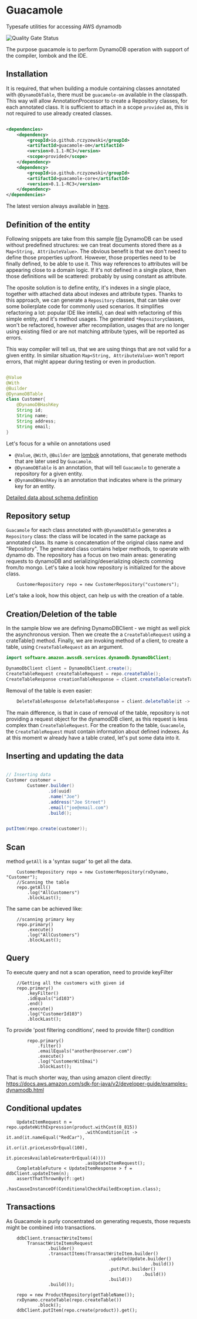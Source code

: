 # Guacamole

Typesafe utilities for accessing AWS dynamodb

![Quality Gate Status](https://sonarcloud.io/api/project_badges/measure?project=rczyzewski_guacamole&metric=alert_status)

The purpose guacamole is to perform DynamoDB operation with support of the compiler, lombok and the IDE.

## Installation

It is required, that when building a module containing classes annotated with `@DynamoDbTable`, there must
be `guacamole-om` available in the classpath. This way will allow AnnotationProcessor to create a Repository classes,
for each annotated class. It is sufficient to attach in a scope `provided` as, this is not required to use already
created classes.

```xml

<dependencies>
    <dependency>
        <groupId>io.github.rczyzewski</groupId>
        <artifactId>guacamole-om</artifactId>
        <version>0.1.1-RC3</version>
        <scope>provided</scope>
    </dependency>
    <dependency>
        <groupId>io.github.rczyzewski</groupId>
        <artifactId>guacamole-core</artifactId>
        <version>0.1.1-RC3</version>
    </dependency>
</dependencies>
```

The latest version always available in [here](https://mvnrepository.com/artifact/io.github.rczyzewski/guacamole-core).

## Definition of the entity

Following snippets are take from this sample [file](guacamole-om/src/test/java/ExampleTest.java)
DynamoDB can be used without predefined structures: we can treat documents stored there as
a `Map<String, AttributeValue>`. The obvious benefit is that we don't need to define those properties upfront. However,
those properties need to be finally defined, to be able to use it. This way references to attributes will be appearing
close to a domain logic. If it's not defined in a single place, then those definitions will be scattered: probably by
using constant as attribute.

The oposite solution is to define entity, it's indexes in a single place, together with attached data about indexes and
attribute types. Thanks to this approach, we can generate a `Repository` classes, that can take over some boilerplate
code for commonly used scenarios. It simplifies refactoring a lot: popular IDE like intelliJ, can deal with refactoring
of this simple entity, and it's method usages. The generated `*Repository`classes, won't be refactored, however after
recompilation, usages that are no longer using existing filed or are not matching attribute types, will be reported
as errors.

This way compiler will tell us, that we are using things that are not valid for a given entity. In similar
situation `Map<String, AttributeValue>` won't report errors, that might appear during testing or even in production.

```java

@Value
@With
@Builder
@DynamoDBTable
class Customer{
    @DynamoDBHashKey
    String id;
    String name;
    String address;
    String email;
}
```

Let's focus for a while on annotations used

* `@Value`, `@With`, `@Builder` are [lombok](https://projectlombok.org/features/) annotations, that generate methods
  that are later used by `Guacamole`.
* `@DynamoDBTable` is an annotation, that will tell `Guacamole` to generate a repository for a given entity.
* `@DynamoDBHashKey` is an annotation that indicates where is the primary key for an entity.

[Detailed data about schema definition](docs/schema.md)

## Repository setup

`Guacamole` for each class annotated with `@DynamoDBTable` generates a `Repository` class: the class will be located in
the same package as annotated class. Its name is concatenation of the original class name and "Repository".
The generated class contains helper methods, to operate with dynamo db. The repository has a focus on two main areas:
generating requests to dynamoDB and serializing/deserializing objects comming from/to mongo.
Let's take a look how repository is initialized for the above class.

```
    CustomerRepository repo = new CustomerRepository("customers");
```

Let's take a look, how this object, can help us with the creation of a table.

## Creation/Deletion of the table

In the sample blow we are defining DynamoDBClient - we might as well pick the asynchronous version.
Then we create the a `CreateTableRequest` using a crateTable() method.
Finally, we are invoking method of a client, to create a table, using `CreateTableRequest` as an argument.

```java
import software.amazon.awssdk.services.dynamodb.DynamoDbClient;

DynamoDbClient client = DynamoDbClient.create();
CreateTableRequest createTableRequest = repo.createTable();
CreateTableResponse creationTableResponse = client.createTable(createTableRequest);
```

Removal of the table is even easier:

```java
    DeleteTableResponse deleteTableResponse = client.deleteTable(it -> it.tableName(repo.getTableName()));
```

The main difference, is that in case of removal of the table, repository is not providing a request object for the
dynamodDB client, as this request is less complex than `CreateTableRequest`. For the creation fo the table, `Guacamole`,
the `CreateTableRequest` must contain information about defined indexes.
As at this moment w already have a table crated, let's put some data into it.

## Inserting and updating the data

```java

// Inserting data
Customer customer =
        Customer.builder()
                .id(uuid)
                .name("Joe")
                .address("Joe Street")
                .email("joe@email.com")
                .build();


putItem(repo.create(customer));

```

## Scan

method `getAll` is a 'syntax sugar' to get all the data.

```jshelllanguage
    CustomerRepository repo = new CustomerRepository(rxDynamo, "Customer");
    //Scanning the table
    repo.getAll()
        .log("AllCustomers")
        .blockLast();
```

The same can be achieved like:

```jshelllanguage 
    //scanning primary key
    repo.primary()
        .execute()
        .log("AllCustomers")
        .blockLast();
```

## Query

To execute query and not a scan operation, need to provide keyFilter

```jshelllanguage
    //Getting all the customers with given id
    repo.primary()
        .keyFilter()
        .idEquals("id103")
        .end()
        .execute()
        .log("CustomerId103")
        .blockLast();
```

To provide 'post filtering conditions', need to provide filter() condition

```jshelllanguage
        repo.primary()
            .filter()
            .emailEquals("another@noserver.com")
            .execute()
            .log("CustomerWitEmai")
            .blockLast();
```

That is much shorter way, than using amazon client
directly: https://docs.aws.amazon.com/sdk-for-java/v2/developer-guide/examples-dynamodb.html

## Conditional updates

```jshelllanguage
    UpdateItemRequest n = repo.updateWithExpression(product.withCost(8_815))
                              .withCondition(it -> it.and(it.nameEqual("RedCar"),
                                                          it.or(it.priceLessOrEqual(100),
                                                                it.piecesAvailableGreaterOrEqual(4))))
                              .asUpdateItemRequest();
    CompletableFuture < UpdateItemResponse > f = ddbClient.updateItem(n);
    assertThatThrownBy(f::get)
            .hasCauseInstanceOf(ConditionalCheckFailedException.class);
```

## Transactions

As Guacamole is purly concentrated on generating requests, those requests might be combined into transactions.

```jshelllanguage
    ddbClient.transactWriteItems(
        TransactWriteItemsRequest
                .builder()
                .transactItems(TransactWriteItem.builder()
                                       .update(Update.builder()
                                                       .build())
                                       .put(Put.builder()
                                                    .build())
                                       .build())
                .build());

    repo = new ProductRepository(getTableName());
    rxDynamo.createTable(repo.createTable())
            .block();
    ddbClient.putItem(repo.create(product)).get();
```